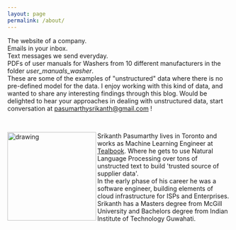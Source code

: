 ```yaml
---
layout: page
permalink: /about/
---
```


The website of a company.  
Emails in your inbox.  
Text messages we send everyday.  
PDFs of user manuals for Washers from 10 different manufacturers in the folder *user_manuals_washer*.  
These are some of the examples of "unstructured" data where there is no pre-defined model for the data.
I enjoy working with this kind of data, and wanted to share any interesting findings through this blog.
Would be delighted to hear your approaches in dealing with unstructured data, start conversation
at <pasumarthysrikanth@gmail.com> !  

&nbsp;
&nbsp;

<p><img src="/images/display_picture.jpg" alt="drawing" width="200" align="left"/> Srikanth Pasumarthy lives in Toronto
and works as Machine Learning Engineer at 
<a href = "http://www.tealbook.com">Tealbook</a>. Where he gets to use Natural Language Processing over tons of 
unstructed text to build 'trusted source of supplier data'.<br>
In the early phase of his career he was a software engineer, building
elements of cloud infrastructure for ISPs and Enterprises.<br>
Srikanth has a Masters degree from McGill University 
and Bachelors degree from Indian Institute of Technology Guwahati.</p>
